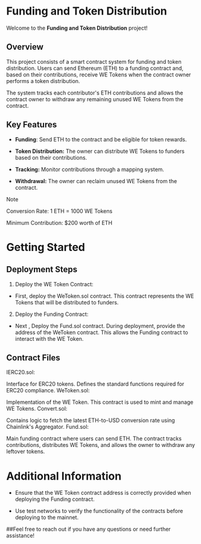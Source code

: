 # Funding and Token Distribution


Welcome to the **Funding and Token Distribution** project!


## Overview
This project consists of a smart contract system for funding and token distribution. Users can send Ethereum (ETH) to a funding contract and, based on their contributions, receive WE Tokens when the contract owner performs a token distribution.


The system tracks each contributor's ETH contributions and allows the contract owner to withdraw any remaining unused WE Tokens from the contract.


## Key Features

-  **Funding**: Send ETH to the contract and be eligible for token rewards.

-  **Token Distribution:** The owner can distribute WE Tokens to funders based on their contributions.

-  **Tracking:** Monitor contributions through a mapping system.

-  **Withdrawal:** The owner can reclaim unused WE Tokens from the contract.


> [!NOTE]
> Conversion Rate: 1 ETH = 1000 WE Tokens
> 
> Minimum Contribution: $200 worth of ETH

# Getting Started

## Deployment Steps

1. Deploy the WE Token Contract:

* First, deploy the WeToken.sol contract. This contract represents the WE Tokens that will be distributed to funders.

2. Deploy the Funding Contract:

* Next , Deploy the Fund.sol contract. During deployment, provide the address of the WeToken contract. This allows the Funding contract to interact with the WE Token.


## Contract Files

IERC20.sol:

Interface for ERC20 tokens. Defines the standard functions required for ERC20 compliance.
WeToken.sol:

Implementation of the WE Token. This contract is used to mint and manage WE Tokens.
Convert.sol:

Contains logic to fetch the latest ETH-to-USD conversion rate using Chainlink's Aggregator.
Fund.sol:

Main funding contract where users can send ETH. The contract tracks contributions, distributes WE Tokens, and allows the owner to withdraw any leftover tokens.

# Additional Information

* Ensure that the WE Token contract address is correctly provided when deploying the Funding contract.

* Use test networks to verify the functionality of the contracts before deploying to the mainnet.

##Feel free to reach out if you have any questions or need further assistance!

